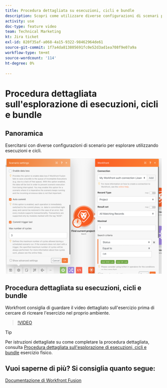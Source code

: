 ```yaml
---
title: Procedura dettagliata su esecuzioni, cicli e bundle
description: Scopri come utilizzare diverse configurazioni di scenari per esplorare l’utilizzo di esecuzioni e cicli in [!DNL Adobe Workfront Fusion].
activity: use
doc-type: feature video
team: Technical Marketing
kt: Jira ticket
exl-id: 820f35af-a068-4a15-9322-98462964de61
source-git-commit: 1f7a4da813805691fc0e52d3ad1ea708f9e07a9a
workflow-type: tm+mt
source-wordcount: '114'
ht-degree: 0%

---
```


# Procedura dettagliata sull&#39;esplorazione di esecuzioni, cicli e bundle

## Panoramica

Esercitarsi con diverse configurazioni di scenario per esplorare utilizzando esecuzioni e cicli.

![Immagine delle impostazioni di cicli e esecuzioni](assets/execution-history-and-scheduling-6.png)

## Procedura dettagliata su esecuzioni, cicli e bundle

Workfront consiglia di guardare il video dettagliato sull&#39;esercizio prima di cercare di ricreare l&#39;esercizio nel proprio ambiente.

>[!VIDEO](https://video.tv.adobe.com/v/335286/?quality=12)

>[!TIP]
>
>Per istruzioni dettagliate su come completare la procedura dettagliata, consulta [Procedura dettagliata sull&#39;esplorazione di esecuzioni, cicli e bundle](https://experienceleague.adobe.com/docs/workfront-learn/tutorials-workfront/fusion/exercises/exploring-runs-cycles-and-bundles.html?lang=en) esercizio fisico.


## Vuoi saperne di più? Si consiglia quanto segue:

[Documentazione di Workfront Fusion](https://experienceleague.adobe.com/docs/workfront/using/adobe-workfront-fusion/workfront-fusion-2.html?lang=en)
